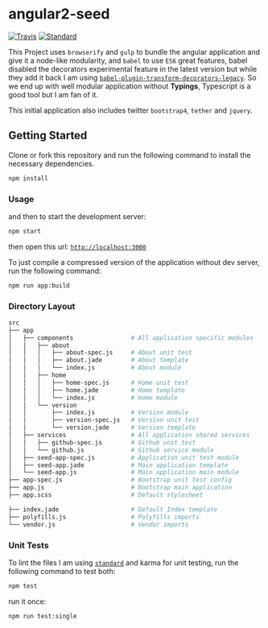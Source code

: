 # angular2-seed

[![Travis](https://img.shields.io/travis/willyelm/angular2-js-seed.svg?style=flat-square)](https://travis-ci.org/willyelm/angular2-js-seed)
[![Standard](https://img.shields.io/badge/code%20style-standard-yellow.svg?style=flat-square)](http://standardjs.com/)

This Project uses `browserify` and `gulp` to bundle the angular
application and give it a node-like modularity, and `babel` to use `ES6`
great features, babel disabled the decorators experimental feature in the
latest version but while they add it back I am using [`babel-plugin-transform-decorators-legacy`](https://github.com/loganfsmyth/babel-plugin-transform-decorators-legacy).
So we end up with well modular application without **Typings**, Typescript
is a good tool but I am fan of it.

This initial application also includes twitter `bootstrap4`, `tether`
and `jquery`.

## Getting Started

Clone or fork this repository and run the following command to install
the necessary dependencies.

```bash
npm install
```

### Usage

and then to start the development server:

```bash
npm start
```

then open this url:
[`http://localhost:3000`](http://localhost:3000)

To just compile a compressed version of the application without dev server,
run the following command:

```bash
npm run app:build
```

### Directory Layout

```bash
src
├── app
│   ├── components                # All application specific modules
│   │   ├── about
│   │   │   ├── about-spec.js     # About unit test
│   │   │   ├── about.jade        # About template
│   │   │   └── index.js          # About module
│   │   ├── home
│   │   │   ├── home-spec.js      # Home unit test
│   │   │   ├── home.jade         # Home template
│   │   │   └── index.js          # Home module
│   │   └── version
│   │       ├── index.js          # Version module
│   │       ├── version-spec.js   # Version unit test
│   │       └── version.jade      # Version template
│   ├── services                  # All application shared services
│   │   ├── github-spec.js        # Github unit test
│   │   └── github.js             # Github service module
│   ├── seed-app-spec.js          # Application unit test module
│   ├── seed-app.jade             # Main application template
│   └── seed-app.js               # Main application main module
├── app-spec.js                   # Bootstrap unit test config
├── app.js                        # Bootstrap main application
├── app.scss                      # Default stylesheet

├── index.jade                    # Default Index template
├── polyfills.js                  # Polyfills imports
└── vendor.js                     # Vendor imports
```

### Unit Tests

To lint the files I am using [`standard`](http://standardjs.com/) and
karma for unit testing, run the following command to test both:

```bash
npm test
```

run it once:

```bash
npm run test:single
```

